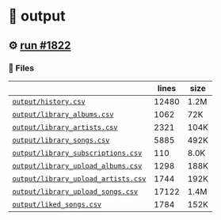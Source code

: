# 📝  output 

## ⚙️ [run #1822](https://github.com/jwenerd/ytm-dl/actions/runs/10121569944)

### 📁 Files

|                                                                         |lines|size|
|-------------------------------------------------------------------------|-----|----|
|[`output/history.csv` ](output/history.csv)                              |12480|1.2M|
|[`output/library_albums.csv` ](output/library_albums.csv)                |1062 |72K |
|[`output/library_artists.csv` ](output/library_artists.csv)              |2321 |104K|
|[`output/library_songs.csv` ](output/library_songs.csv)                  |5885 |492K|
|[`output/library_subscriptions.csv` ](output/library_subscriptions.csv)  |110  |8.0K|
|[`output/library_upload_albums.csv` ](output/library_upload_albums.csv)  |1298 |188K|
|[`output/library_upload_artists.csv` ](output/library_upload_artists.csv)|1744 |192K|
|[`output/library_upload_songs.csv` ](output/library_upload_songs.csv)    |17122|1.4M|
|[`output/liked_songs.csv` ](output/liked_songs.csv)                      |1784 |152K|